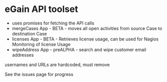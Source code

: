 # eGain API toolset

* uses promises for fetching the API calls
* mergeCases App - BETA - moves all open activities from source Case to destination Case
* licenses App - BETA - Retrieves license usage, can be used for Nagios Monitoring of license Usage
* wipeAddress App - preALPHA - search and wipe customer email addresses 

usernames and URLs are hardcoded, must remove

See the issues page for progress 
